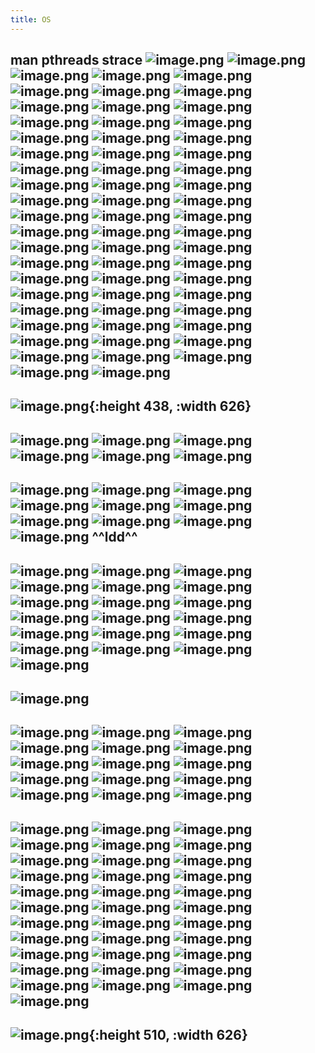 ```yaml
---
title: OS
---
```


## man pthreads strace ![image.png](/assets/pages_os_1614735773756_0.png) ![image.png](/assets/pages_os_1614735713349_0.png) ![image.png](/assets/pages_os_1614735693576_0.png) ![image.png](/assets/pages_os_1614749440345_0.png) ![image.png](/assets/pages_os_1614758602363_0.png) ![image.png](/assets/pages_os_1614758788057_0.png) ![image.png](/assets/pages_os_1614758883721_0.png) ![image.png](/assets/pages_os_1614758918643_0.png) ![image.png](/assets/pages_os_1614749091929_0.png) ![image.png](/assets/pages_os_1614747035105_0.png) ![image.png](/assets/pages_os_1614747140132_0.png) ![image.png](/assets/pages_os_1614747362559_0.png) ![image.png](/assets/pages_os_1614747719468_0.png) ![image.png](/assets/pages_os_1614747747880_0.png) ![image.png](/assets/pages_os_1614747912901_0.png) ![image.png](/assets/pages_os_1614748033681_0.png) ![image.png](/assets/pages_os_1614748056551_0.png) ![image.png](/assets/pages_os_1614748096111_0.png) ![image.png](/assets/pages_os_1614748226219_0.png) ![image.png](/assets/pages_os_1614748244379_0.png) ![image.png](/assets/pages_os_1614748361954_0.png) ![image.png](/assets/pages_os_1614748423857_0.png) ![image.png](/assets/pages_os_1614748616456_0.png) ![image.png](/assets/pages_os_1614748672809_0.png) ![image.png](/assets/pages_os_1614748971773_0.png) ![image.png](/assets/pages_os_1614735645763_0.png) ![image.png](/assets/pages_os_1614687381852_0.png) ![image.png](/assets/pages_os_1614687728251_0.png) ![image.png](/assets/pages_os_1614687798681_0.png) ![image.png](/assets/pages_os_1614689598324_0.png) ![image.png](/assets/pages_os_1614689640275_0.png) ![image.png](/assets/pages_os_1614689869210_0.png) ![image.png](/assets/pages_os_1614689986771_0.png) ![image.png](/assets/pages_os_1614690046217_0.png) ![image.png](/assets/pages_os_1614690082721_0.png) ![image.png](/assets/pages_os_1614690208142_0.png) ![image.png](/assets/pages_os_1614690265238_0.png) ![image.png](/assets/pages_os_1614687931516_0.png) ![image.png](/assets/pages_os_1614688310531_0.png) ![image.png](/assets/pages_os_1614688827317_0.png) ![image.png](/assets/pages_os_1614688991762_0.png) ![image.png](/assets/pages_os_1614689276708_0.png) ![image.png](/assets/pages_os_1614689360000_0.png) ![image.png](/assets/pages_os_1614689429418_0.png) ![image.png](/assets/pages_os_1614689511908_0.png) ![image.png](/assets/pages_os_1614689539947_0.png) ![image.png](/assets/pages_os_1614689594338_0.png) ![image.png](/assets/pages_os_1614684369918_0.png) ![image.png](/assets/pages_os_1614684970160_0.png) ![image.png](/assets/pages_os_1614685086024_0.png) ![image.png](/assets/pages_os_1614685456988_0.png) ![image.png](/assets/pages_os_1614685630164_0.png) ![image.png](/assets/pages_os_1614686152282_0.png) ![image.png](/assets/pages_os_1614686180619_0.png) ![image.png](/assets/pages_os_1614686597903_0.png) ![image.png](/assets/pages_os_1614686733685_0.png) ![image.png](/assets/pages_os_1614686742920_0.png) ![image.png](/assets/pages_os_1614687038939_0.png) ![image.png](/assets/pages_os_1614765161239_0.png) ![image.png](/assets/pages_os_1614765255929_0.png) ![image.png](/assets/pages_os_1614765310343_0.png)
##
## ![image.png](/assets/pages_os_1614613995207_0.png){:height 438, :width 626}
## ![image.png](/assets/pages_os_1614681146671_0.png) ![image.png](/assets/pages_os_1614681691452_0.png) ![image.png](/assets/pages_os_1614681753826_0.png) ![image.png](/assets/pages_os_1614681851841_0.png) ![image.png](/assets/pages_os_1614681897721_0.png) ![image.png](/assets/pages_os_1614682127174_0.png)
##
##
##
##
##
## ![image.png](/assets/pages_os_1614613202356_0.png) ![image.png](/assets/pages_os_1614613288016_0.png) ![image.png](/assets/pages_os_1614613377324_0.png) ![image.png](/assets/pages_os_1614613431111_0.png) ![image.png](/assets/pages_os_1614613502997_0.png) ![image.png](/assets/pages_os_1614613523048_0.png) ![image.png](/assets/pages_os_1614613711501_0.png) ![image.png](/assets/pages_os_1614613734375_0.png) ![image.png](/assets/pages_os_1614613817995_0.png) ![image.png](/assets/pages_os_1614613926858_0.png) ^^ldd^^
## ![image.png](/assets/pages_os_1614614120425_0.png) ![image.png](/assets/pages_os_1614614164635_0.png) ![image.png](/assets/pages_os_1614614209138_0.png) ![image.png](/assets/pages_os_1614614329630_0.png) ![image.png](/assets/pages_os_1614614422647_0.png) ![image.png](/assets/pages_os_1614614719847_0.png) ![image.png](/assets/pages_os_1614614804917_0.png) ![image.png](/assets/pages_os_1614614822513_0.png) ![image.png](/assets/pages_os_1614614948071_0.png) ![image.png](/assets/pages_os_1614615191457_0.png) ![image.png](/assets/pages_os_1614615248154_0.png) ![image.png](/assets/pages_os_1614615312436_0.png) ![image.png](/assets/pages_os_1614615503546_0.png) ![image.png](/assets/pages_os_1614615594790_0.png) ![image.png](/assets/pages_os_1614615838901_0.png) ![image.png](/assets/pages_os_1614615944733_0.png) ![image.png](/assets/pages_os_1614616115168_0.png) ![image.png](/assets/pages_os_1614616274145_0.png) ![image.png](/assets/pages_os_1614616340786_0.png)
## ![image.png](/assets/pages_os_1614616451436_0.png)
## ![image.png](/assets/pages_os_1614616493690_0.png) ![image.png](/assets/pages_os_1614616536367_0.png) ![image.png](/assets/pages_os_1614616713913_0.png) ![image.png](/assets/pages_os_1614616728034_0.png) ![image.png](/assets/pages_os_1614616751756_0.png) ![image.png](/assets/pages_os_1614616769899_0.png) ![image.png](/assets/pages_os_1614616786110_0.png) ![image.png](/assets/pages_os_1614616813595_0.png) ![image.png](/assets/pages_os_1614616834804_0.png) ![image.png](/assets/pages_os_1614616850043_0.png) ![image.png](/assets/pages_os_1614616854936_0.png) ![image.png](/assets/pages_os_1614616860092_0.png) ![image.png](/assets/pages_os_1614616887400_0.png) ![image.png](/assets/pages_os_1614616929124_0.png) ![image.png](/assets/pages_os_1614617114231_0.png)
## ![image.png](/assets/pages_os_1614617477412_0.png) ![image.png](/assets/pages_os_1614617506795_0.png) ![image.png](/assets/pages_os_1614651762713_0.png) ![image.png](/assets/pages_os_1614651821433_0.png) ![image.png](/assets/pages_os_1614651835500_0.png) ![image.png](/assets/pages_os_1614652961450_0.png) ![image.png](/assets/pages_os_1614653234513_0.png) ![image.png](/assets/pages_os_1614653469223_0.png) ![image.png](/assets/pages_os_1614654223015_0.png) ![image.png](/assets/pages_os_1614654259514_0.png) ![image.png](/assets/pages_os_1614654547731_0.png) ![image.png](/assets/pages_os_1614654560446_0.png) ![image.png](/assets/pages_os_1614654941559_0.png) ![image.png](/assets/pages_os_1614655157024_0.png) ![image.png](/assets/pages_os_1614655211162_0.png) ![image.png](/assets/pages_os_1614655235807_0.png) ![image.png](/assets/pages_os_1614656199618_0.png) ![image.png](/assets/pages_os_1614656305639_0.png) ![image.png](/assets/pages_os_1614657102426_0.png) ![image.png](/assets/pages_os_1614657269185_0.png) ![image.png](/assets/pages_os_1614657338446_0.png) ![image.png](/assets/pages_os_1614657481991_0.png) ![image.png](/assets/pages_os_1614657575195_0.png) ![image.png](/assets/pages_os_1614657590637_0.png) ![image.png](/assets/pages_os_1614657705025_0.png) ![image.png](/assets/pages_os_1614657901932_0.png) ![image.png](/assets/pages_os_1614658231041_0.png) ![image.png](/assets/pages_os_1614658323405_0.png) ![image.png](/assets/pages_os_1614658396050_0.png) ![image.png](/assets/pages_os_1614658559538_0.png) ![image.png](/assets/pages_os_1614658629346_0.png) ![image.png](/assets/pages_os_1614658734179_0.png) ![image.png](/assets/pages_os_1614658877469_0.png) ![image.png](/assets/pages_os_1614659160989_0.png)
##
##
##
##
##
##
## ![image.png](/assets/pages_os_1614611988373_0.png){:height 510, :width 626}
